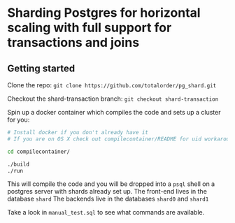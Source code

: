 # Sharding Postgres for horizontal scaling with full support for transactions and joins

## Getting started
Clone the repo:
`git clone https://github.com/totalorder/pg_shard.git`

Checkout the shard-transaction branch:
`git checkout shard-transaction`

Spin up a docker container which compiles the
code and sets up a cluster for you:
```bash
# Install docker if you don't already have it
# If you are on OS X check out compilecontainer/README for uid workaround

cd compilecontainer/

./build
./run
```

This will compile the code and you will be dropped
into a `psql` shell on a postgres server with shards already set up.
The front-end lives in the database `shard`
The backends live in the databases `shard0` and `shard1`

Take a look in `manual_test.sql` to see what
commands are available.